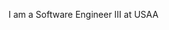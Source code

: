 I am a Software Engineer III at USAA

<!---
aramsing/aramsing is a ✨ special ✨ repository because its `README.md` (this file) appears on your GitHub profile.
You can click the Preview link to take a look at your changes.
--->
